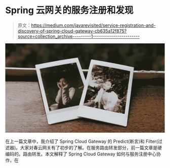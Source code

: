 # Spring 云网关的服务注册和发现

> 原文：<https://medium.com/javarevisited/service-registration-and-discovery-of-spring-cloud-gateway-cb635a12f875?source=collection_archive---------1----------------------->

![](img/9dd7e63a9744026f66e1847580798678.png)

在上一篇文章中，我介绍了 Spring Cloud Gateway 的 Predict(断言)和 Filter(过滤器)。大家对春云网关有了初步的了解。在服务路由转发部分，前一篇文章是硬编码的。路由转发。本文解释了 Spring Cloud Gateway 如何与服务注册中心协作，在